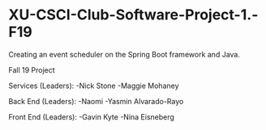 # XU-CSCI-Club-Software-Project-1.-F19


Creating an event scheduler on the Spring Boot framework and Java. 


Fall 19 Project 


Services (Leaders): 
-Nick Stone 
-Maggie Mohaney 


Back End (Leaders): 
-Naomi 
-Yasmin Alvarado-Rayo 



Front End (Leaders): 
-Gavin Kyte 
-Nina Eisneberg 

